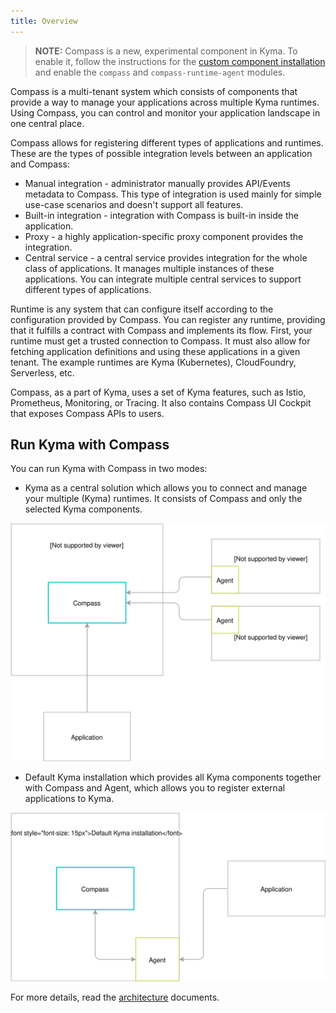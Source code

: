 ```yaml
---
title: Overview
---
```


>**NOTE:** Compass is a new, experimental component in Kyma. To enable it, follow the instructions for the [custom component installation](/root/kyma#configuration-custom-component-installation) and enable the `compass` and `compass-runtime-agent` modules.

Compass is a multi-tenant system which consists of components that provide a way to manage your applications across multiple Kyma runtimes. Using Compass, you can control and monitor your application landscape in one central place.

Compass allows for registering different types of applications and runtimes.
These are the types of possible integration levels between an application and Compass:
- Manual integration - administrator manually provides API/Events metadata to Compass. This type of integration is used mainly for simple use-case scenarios and doesn't support all features.
- Built-in integration - integration with Compass is built-in inside the application.
- Proxy - a highly application-specific proxy component provides the integration.
- Central service -  a central service provides integration for the whole class of applications. It manages multiple instances of these applications. You can integrate multiple central services to support different types of applications.

Runtime is any system that can configure itself according to the configuration provided by Compass. You can register any runtime, providing that it fulfills a contract with Compass and implements its flow. First, your runtime must get a trusted connection to Compass. It must also allow for fetching application definitions and using these applications in a given tenant. The example runtimes are Kyma (Kubernetes), CloudFoundry, Serverless, etc.

Compass, as a part of Kyma, uses a set of Kyma features, such as Istio, Prometheus, Monitoring, or Tracing. It also contains Compass UI Cockpit that exposes Compass APIs to users.

## Run Kyma with Compass

You can run Kyma with Compass in two modes:
- Kyma as a central solution which allows you to connect and manage your multiple (Kyma) runtimes. It consists of Compass and only the selected Kyma components.

![Kyma mode1](./assets/kyma-mode1.svg)

- Default Kyma installation which provides all Kyma components together with Compass and Agent, which allows you to register external applications to Kyma.

![Kyma mode2](./assets/kyma-mode2.svg)

For more details, read the [architecture](#architecture-architecture) documents.
